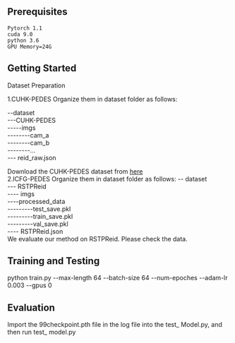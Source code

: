 ​

## Prerequisites

    Pytorch 1.1
    cuda 9.0
    python 3.6
    GPU Memory=24G

## Getting Started

Dataset Preparation

1.CUHK-PEDES
Organize them in dataset folder as follows:

  --dataset  
  ---CUHK-PEDES         
 -----imgs  
--------cam_a  
--------cam_b   
--------...     
  --- reid_raw.json    

Download the CUHK-PEDES dataset from [here](https://github.com/ShuangLI59/Person-Search-with-Natural-Language-Description)  
2.ICFG-PEDES
Organize them in dataset folder as follows:
-- dataset  
--- RSTPReid  
---- imgs  
----processed_data  
---------test_save.pkl  
---------train_save.pkl  
---------val_save.pkl  
----  RSTPReid.json  
We evaluate our method on RSTPReid. Please check the data.

## Training and Testing
python train.py --max-length 64 --batch-size 64 --num-epoches  --adam-lr 0.003 --gpus 0


## Evaluation
Import the 99checkpoint.pth file in the log file into the test_ Model.py, and then run test_ model.py




​
